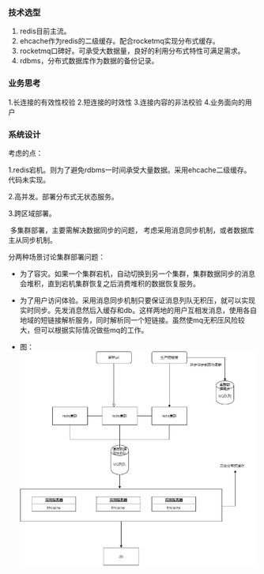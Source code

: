 ### 技术选型



1. redis目前主流。
2. ehcache作为redis的二级缓存。配合rocketmq实现分布式缓存。
3. rocketmq口碑好。可承受大数据量，良好的利用分布式特性可满足需求。
4. rdbms，分布式数据库作为数据的备份记录。

### 业务思考
1.长连接的有效性校验
2.短连接的时效性
3.连接内容的非法校验
4.业务面向的用户


### 系统设计

考虑的点：

1.redis宕机。则为了避免rdbms一时间承受大量数据。采用ehcache二级缓存。代码未实现。

2.高并发。部署分布式无状态服务。

3.跨区域部署。

​	多集群部署，主要需解决数据同步的问题， 考虑采用消息同步机制，或者数据库主从同步机制。

分两种场景讨论集群部署问题：

- 为了容灾。如果一个集群宕机，自动切换到另一个集群，集群数据同步的消息会堆积，直到宕机集群恢复之后消费堆积的数据恢复服务。

- 为了用户访问体验。采用消息同步机制只要保证消息列队无积压，就可以实现实时同步。先发消息然后入缓存和db。这样两地的用户互相发消息，使用各自地域的短链接解析服务，同时解析同一个短链接。虽然使mq无积压风险较大，但可以根据实际情况做些mq的工作。

- 图：
  ![avatar](./多集群部署.jpg)

  
